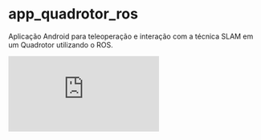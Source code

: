 # app_quadrotor_ros
Aplicação Android para teleoperação e interação com a técnica SLAM em um Quadrotor utilizando o ROS.

<embed src="https://sumanbogati.github.io/sample.pdf" type="application/pdf" />
